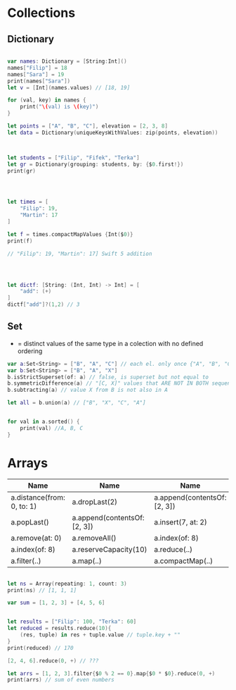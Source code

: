 # Collections



## Dictionary
```swift

var names: Dictionary = [String:Int]()
names["Filip"] = 18
names["Sara"] = 19
print(names["Sara"])
let v = [Int](names.values) // [18, 19]

for (val, key) in names {
    print("\(val) is \(key)")
}

let points = ["A", "B", "C"], elevation = [2, 3, 8]
let data = Dictionary(uniqueKeysWithValues: zip(points, elevation))



let students = ["Filip", "Fifek", "Terka"]
let gr = Dictionary(grouping: students, by: {$0.first!})
print(gr)




let times = [
    "Filip": 19,
    "Martin": 17
]

let f = times.compactMapValues {Int($0)}
print(f)

// "Filip": 19, "Martin": 17] Swift 5 addition




let dictf: [String: (Int, Int) -> Int] = [
    "add": (+)
]
dictf["add"]?(1,2) // 3
```




## Set
* = distinct values of the same type in a colection with no defined ordering
```swift
var a:Set<String> = ["B", "A", "C"] // each el. only once {"A", "B", "C"}
var b:Set<String> = ["B", "A", "X"]
b.isStrictSuperset(of: a) // false, is superset but not equal to
b.symmetricDifference(a) // "[C, X]" values that ARE NOT IN BOTH sequences
b.subtracting(a) // value X from B is not also in A

let all = b.union(a) // ["B", "X", "C", "A"]


for val in a.sorted() {
    print(val) //A, B, C
}

```


# Arrays

Name | Name | Name
------------ | ------------- | -------------
a.distance(from: 0, to: 1) | a.dropLast(2)| a.append(contentsOf: [2, 3])
a.popLast() | a.append(contentsOf: [2, 3])| a.insert(7, at: 2)
a.remove(at: 0) | a.removeAll()  | a.index(of: 8)
a.index(of: 8) | a.reserveCapacity(10) |a.reduce(..)
a.filter(..) | a.map(..) |a.compactMap(..)

```swift

let ns = Array(repeating: 1, count: 3)
print(ns) // [1, 1, 1]

var sum = [1, 2, 3] + [4, 5, 6]


let results = ["Filip": 100, "Terka": 60]
let reduced = results.reduce(10){
    (res, tuple) in res + tuple.value // tuple.key + ""
}
print(reduced) // 170

[2, 4, 6].reduce(0, +) // ???

let arrs = [1, 2, 3].filter{$0 % 2 == 0}.map{$0 * $0}.reduce(0, +)
print(arrs) // sum of even numbers
```




